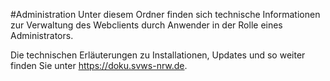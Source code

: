 #Administration
Unter diesem Ordner finden sich technische Informationen zur Verwaltung des Webclients durch Anwender in der Rolle eines Administrators.

Die technischen Erläuterungen zu Installationen, Updates und so weiter finden Sie unter https://doku.svws-nrw.de.